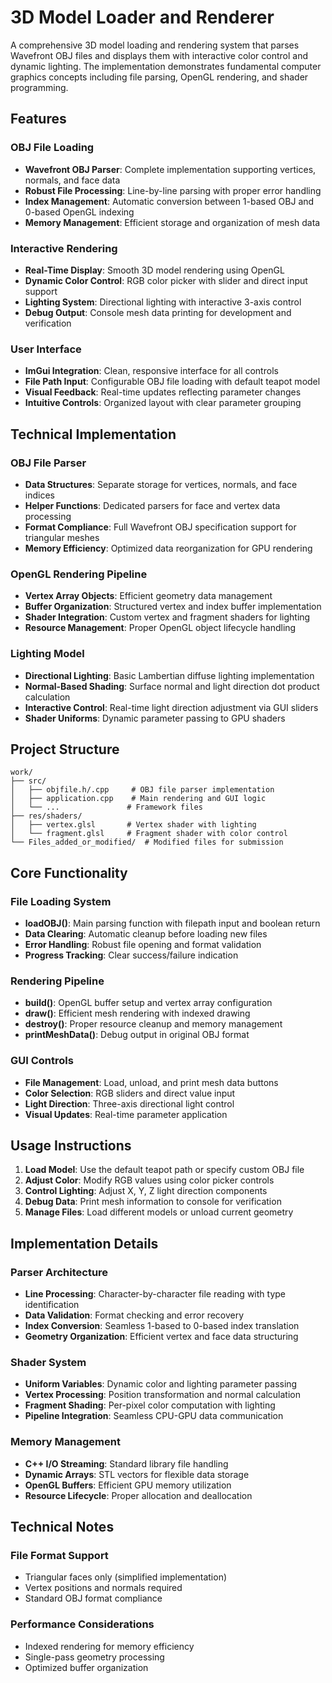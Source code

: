 # 3D Model Loader and Renderer

A comprehensive 3D model loading and rendering system that parses Wavefront OBJ files and displays them with interactive color control and dynamic lighting. The implementation demonstrates fundamental computer graphics concepts including file parsing, OpenGL rendering, and shader programming.

## Features

### OBJ File Loading
- **Wavefront OBJ Parser**: Complete implementation supporting vertices, normals, and face data
- **Robust File Processing**: Line-by-line parsing with proper error handling
- **Index Management**: Automatic conversion between 1-based OBJ and 0-based OpenGL indexing
- **Memory Management**: Efficient storage and organization of mesh data

### Interactive Rendering
- **Real-Time Display**: Smooth 3D model rendering using OpenGL
- **Dynamic Color Control**: RGB color picker with slider and direct input support
- **Lighting System**: Directional lighting with interactive 3-axis control
- **Debug Output**: Console mesh data printing for development and verification

### User Interface
- **ImGui Integration**: Clean, responsive interface for all controls
- **File Path Input**: Configurable OBJ file loading with default teapot model
- **Visual Feedback**: Real-time updates reflecting parameter changes
- **Intuitive Controls**: Organized layout with clear parameter grouping

## Technical Implementation

### OBJ File Parser
- **Data Structures**: Separate storage for vertices, normals, and face indices
- **Helper Functions**: Dedicated parsers for face and vertex data processing
- **Format Compliance**: Full Wavefront OBJ specification support for triangular meshes
- **Memory Efficiency**: Optimized data reorganization for GPU rendering

### OpenGL Rendering Pipeline
- **Vertex Array Objects**: Efficient geometry data management
- **Buffer Organization**: Structured vertex and index buffer implementation
- **Shader Integration**: Custom vertex and fragment shaders for lighting
- **Resource Management**: Proper OpenGL object lifecycle handling

### Lighting Model
- **Directional Lighting**: Basic Lambertian diffuse lighting implementation
- **Normal-Based Shading**: Surface normal and light direction dot product calculation
- **Interactive Control**: Real-time light direction adjustment via GUI sliders
- **Shader Uniforms**: Dynamic parameter passing to GPU shaders

## Project Structure

```
work/
├── src/
│   ├── objfile.h/.cpp     # OBJ file parser implementation
│   ├── application.cpp    # Main rendering and GUI logic
│   └── ...               # Framework files
├── res/shaders/
│   ├── vertex.glsl       # Vertex shader with lighting
│   └── fragment.glsl     # Fragment shader with color control
└── Files_added_or_modified/  # Modified files for submission
```

## Core Functionality

### File Loading System
- **loadOBJ()**: Main parsing function with filepath input and boolean return
- **Data Clearing**: Automatic cleanup before loading new files
- **Error Handling**: Robust file opening and format validation
- **Progress Tracking**: Clear success/failure indication

### Rendering Pipeline
- **build()**: OpenGL buffer setup and vertex array configuration
- **draw()**: Efficient mesh rendering with indexed drawing
- **destroy()**: Proper resource cleanup and memory management
- **printMeshData()**: Debug output in original OBJ format

### GUI Controls
- **File Management**: Load, unload, and print mesh data buttons
- **Color Selection**: RGB sliders and direct value input
- **Light Direction**: Three-axis directional light control
- **Visual Updates**: Real-time parameter application

## Usage Instructions

1. **Load Model**: Use the default teapot path or specify custom OBJ file
2. **Adjust Color**: Modify RGB values using color picker controls
3. **Control Lighting**: Adjust X, Y, Z light direction components
4. **Debug Data**: Print mesh information to console for verification
5. **Manage Files**: Load different models or unload current geometry

## Implementation Details

### Parser Architecture
- **Line Processing**: Character-by-character file reading with type identification
- **Data Validation**: Format checking and error recovery
- **Index Conversion**: Seamless 1-based to 0-based index translation
- **Geometry Organization**: Efficient vertex and face data structuring

### Shader System
- **Uniform Variables**: Dynamic color and lighting parameter passing
- **Vertex Processing**: Position transformation and normal calculation
- **Fragment Shading**: Per-pixel color computation with lighting
- **Pipeline Integration**: Seamless CPU-GPU data communication

### Memory Management
- **C++ I/O Streaming**: Standard library file handling
- **Dynamic Arrays**: STL vectors for flexible data storage
- **OpenGL Buffers**: Efficient GPU memory utilization
- **Resource Lifecycle**: Proper allocation and deallocation

## Technical Notes

### File Format Support
- Triangular faces only (simplified implementation)
- Vertex positions and normals required
- Standard OBJ format compliance

### Performance Considerations
- Indexed rendering for memory efficiency
- Single-pass geometry processing
- Optimized buffer organization
